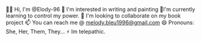 👋🏾 Hi, I'm @Elody-96
👀 I'm interested in writing and painting
🌱I'm currently learning to control my power. 
💞 I'm looking to collaborate on my book project
📫 You can reach me @ melody.bleu1996@gmail.com
😄 Pronouns: She, Her, Them, They...
⚡ Im telepathic.

<!---
Elody-96/Elody-96 is a ✨ special ✨ repository because its `README.md` (this file) appears on your GitHub profile.
You can click the Preview link to take a look at your changes.
--->
